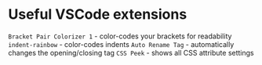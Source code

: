 # Useful VSCode extensions
`Bracket Pair Colorizer 1` - color-codes your brackets for readability 
`indent-rainbow` - color-codes indents 
`Auto Rename Tag` - automatically changes the opening/closing tag
`CSS Peek` - shows all CSS attribute settings 